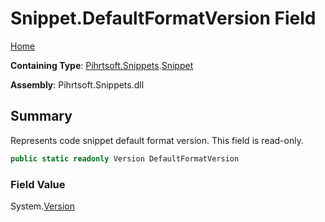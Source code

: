 # Snippet\.DefaultFormatVersion Field

[Home](../../../../README.md)

**Containing Type**: [Pihrtsoft.Snippets](../../README.md)\.[Snippet](../README.md)

**Assembly**: Pihrtsoft\.Snippets\.dll

## Summary

Represents code snippet default format version\. This field is read\-only\.

```csharp
public static readonly Version DefaultFormatVersion
```

### Field Value

System\.[Version](https://docs.microsoft.com/en-us/dotnet/api/system.version)